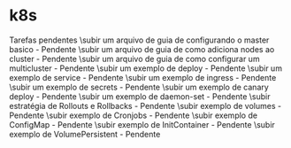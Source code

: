 # k8s

Tarefas pendentes
\subir um arquivo de guia de configurando o master basico - Pendente
\subir um arquivo de guia de como adiciona nodes ao cluster - Pendente
\subir um arquivo de guia de como configurar um multicluster - Pendente
\subir um exemplo de deploy - Pendente
\subir um exemplo de service - Pendente
\subir um exemplo de ingress - Pendente
\subir um exemplo de secrets - Pendente
\subir um exemplo de canary deploy - Pendente
\subir um exemplo de daemon-set - Pendente
\subir estratégia de Rollouts e Rollbacks - Pendente
\subir exemplo de volumes - Pendente
\subir exemplo de Cronjobs - Pendente
\subir exemplo de ConfigMap - Pendente
\subir exemplo de InitContainer - Pendente
\subir exemplo de VolumePersistent - Pendente
